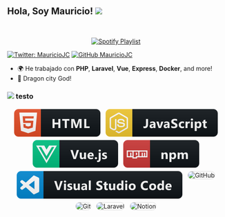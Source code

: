<h2> Hola, Soy Mauricio! <img src="https://media.giphy.com/media/mGcNjsfWAjY5AEZNw6/giphy.gif" width="50"></h2>

&nbsp;<div align="center">
  [![Spotify Playlist](https://novatorem.vercel.app/api/spotify?background_color=0d1117&border_color=ffffff&title=In%20My%20Head%20-%20Bedroom)](https://open.spotify.com/playlist/4ACyGMI9dNksfchud9thRf?si=muG_V8lDRLOuK1uBDCmXAg&pi=u-n3kOw7pUQ5ea)
</div>

[![Twitter: MauricioJC](https://img.shields.io/twitter/follow/mauro?style=social)](https://twitter.com/mauro)
[![GitHub MauricioJC](https://img.shields.io/github/followers/MauricioJC3?label=follow&style=social)](https://github.com/MauricioJC3)

- 🌍 He trabajado con **PHP**, **Laravel**, **Vue**, **Express**, **Docker**, and more!
- 🔭 Dragon city God!
  
### <img src="https://media.giphy.com/media/VgCDAzcKvsR6OM0uWg/giphy.gif" width="50"> testo


<p align="center">
  <!-- For more icons please follow  https://github.com/MikeCodesDotNET/ColoredBadges -->
  <img src="https://raw.githubusercontent.com/8bithemant/8bithemant/master/svg/dev/languages/html.svg" alt="html" style="vertical-align:top; margin:4px">    
  <img src="https://raw.githubusercontent.com/8bithemant/8bithemant/master/svg/dev/languages/js.svg" alt="js" style="vertical-align:top; margin:4px">
  <img src="https://raw.githubusercontent.com/8bithemant/8bithemant/master/svg/dev/frameworks/vue.svg" alt="vue" style="vertical-align:top; margin:4px">
  <img src="https://raw.githubusercontent.com/8bithemant/8bithemant/master/svg/dev/services/npm.svg" alt="npm" style="vertical-align:top; margin:4px">
  <img src="https://raw.githubusercontent.com/8bithemant/8bithemant/master/svg/dev/tools/visualstudio_code.svg" alt="vscode" style="vertical-align:top; margin:4px">	
<img src="https://img.shields.io/badge/-Github-181717?style=flat&logo=GitHub&logoColor=white" alt="GitHub" style="vertical-align:middle; margin:4px; height:40px; border-radius:16px; border: 1px solid #ddd;">
<img src="https://img.shields.io/badge/-Git-F44D27?style=flat&logo=Git&logoColor=white" alt="Git" style="vertical-align:middle; margin:4px; height:40px; border-radius:16px; border: 1px solid #ddd;">
<img src="https://img.shields.io/badge/-Laravel-F55247?style=flat&logo=Laravel&logoColor=white" alt="Laravel" style="vertical-align:middle; margin:4px; height:40px; border-radius:16px; border: 1px solid #ddd;">
<img src="https://img.shields.io/badge/-Notion-000000?style=flat&logo=Notion&logoColor=white" alt="Notion" style="vertical-align:middle; margin:4px; height:40px; border-radius:16px; border: 1px solid #ddd;">

</p>


